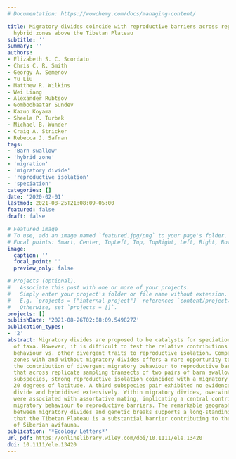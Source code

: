 ```yaml
---
# Documentation: https://wowchemy.com/docs/managing-content/

title: Migratory divides coincide with reproductive barriers across replicated avian
  hybrid zones above the Tibetan Plateau
subtitle: ''
summary: ''
authors:
- Elizabeth S. C. Scordato
- Chris C. R. Smith
- Georgy A. Semenov
- Yu Liu
- Matthew R. Wilkins
- Wei Liang
- Alexander Rubtsov
- Gomboobaatar Sundev
- Kazuo Koyama
- Sheela P. Turbek
- Michael B. Wunder
- Craig A. Stricker
- Rebecca J. Safran
tags:
- 'Barn swallow'
- 'hybrid zone'
- 'migration'
- 'migratory divide'
- 'reproductive isolation'
- 'speciation'
categories: []
date: '2020-02-01'
lastmod: 2021-08-25T21:08:09-05:00
featured: false
draft: false

# Featured image
# To use, add an image named `featured.jpg/png` to your page's folder.
# Focal points: Smart, Center, TopLeft, Top, TopRight, Left, Right, BottomLeft, Bottom, BottomRight.
image:
  caption: ''
  focal_point: ''
  preview_only: false

# Projects (optional).
#   Associate this post with one or more of your projects.
#   Simply enter your project's folder or file name without extension.
#   E.g. `projects = ["internal-project"]` references `content/project/deep-learning/index.md`.
#   Otherwise, set `projects = []`.
projects: []
publishDate: '2021-08-26T02:08:09.549827Z'
publication_types:
- '2'
abstract: Migratory divides are proposed to be catalysts for speciation across a diversity
  of taxa. However, it is difficult to test the relative contributions of migratory
  behaviour vs. other divergent traits to reproductive isolation. Comparing hybrid
  zones with and without migratory divides offers a rare opportunity to directly examine
  the contribution of divergent migratory behaviour to reproductive barriers. We show
  that across replicate sampling transects of two pairs of barn swallow (Hirundo rustica)
  subspecies, strong reproductive isolation coincided with a migratory divide spanning
  20 degrees of latitude. A third subspecies pair exhibited no evidence for a migratory
  divide and hybridised extensively. Within migratory divides, overwintering habitats
  were associated with assortative mating, implicating a central contribution of divergent
  migratory behaviour to reproductive barriers. The remarkable geographic coincidence
  between migratory divides and genetic breaks supports a long-standing hypothesis
  that the Tibetan Plateau is a substantial barrier contributing to the diversity
  of Siberian avifauna.
publication: '*Ecology Letters*'
url_pdf: https://onlinelibrary.wiley.com/doi/10.1111/ele.13420
doi: 10.1111/ele.13420
---
```

